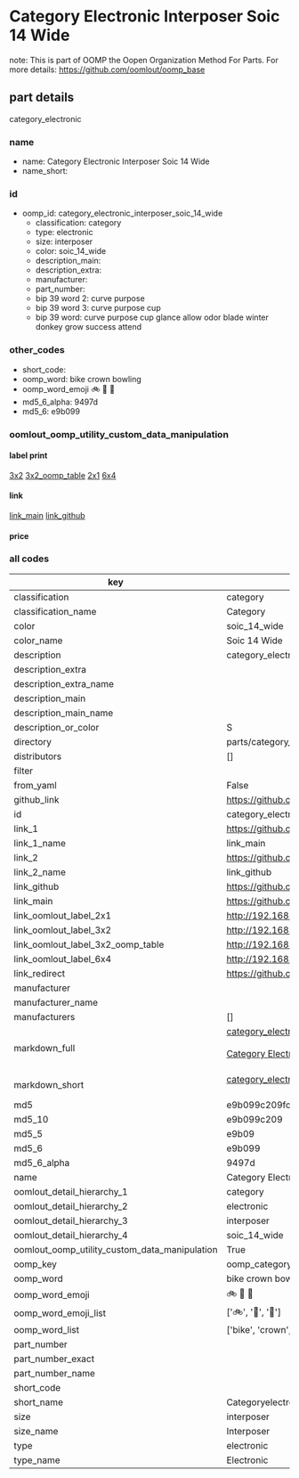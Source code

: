 # Category Electronic Interposer Soic 14 Wide  

note: This is part of OOMP the Oopen Organization Method For Parts. For more details: https://github.com/oomlout/oomp_base

##  part details
  



category_electronic



### name
* name: Category Electronic Interposer Soic 14 Wide
* name_short: 
### id
* oomp_id: category_electronic_interposer_soic_14_wide
  * classification: category
  * type: electronic
  * size: interposer
  * color: soic_14_wide
  * description_main: 
  * description_extra: 
  * manufacturer: 
  * part_number: 
  * bip 39 word 2: curve purpose
  * bip 39 word 3: curve purpose cup
  * bip 39 word: curve purpose cup glance allow odor blade winter donkey grow success attend

### other_codes
* short_code: 
* oomp_word: bike crown bowling
* oomp_word_emoji :bike: :crown: :bowling:
* md5_6_alpha: 9497d
* md5_6: e9b099






### oomlout_oomp_utility_custom_data_manipulation
#### label print
[3x2](http://192.168.1.245:1112/?label=oomp%209497d)
[3x2_oomp_table](http://192.168.1.108:1112/?label=oomp%209497d)
[2x1](http://192.168.1.242:1112/?label=oomp%209497d)
[6x4](http://192.168.1.55:1112/?label=oomp%209497d)    

#### link

[link_main](https://github.com/oomlout/oomlout_oomp_version_1_messy/tree/main/parts/category_electronic_interposer_soic_14_wide) [link_github](https://github.com/oomlout/oomlout_oomp_version_1_messy/tree/main/parts/category_electronic_interposer_soic_14_wide)                             

#### price







### all codes 
| key | value |  
| --- | --- |  
| classification | category |  
| classification_name | Category |  
| color | soic_14_wide |  
| color_name | Soic 14 Wide |  
| description | category_electronic |  
| description_extra |  |  
| description_extra_name |  |  
| description_main |  |  
| description_main_name |  |  
| description_or_color | S  |  
| directory | parts/category_electronic_interposer_soic_14_wide |  
| distributors | [] |  
| filter |  |  
| from_yaml | False |  
| github_link | https://github.com/oomlout/oomlout_oomp_part_src/tree/main/parts/category_electronic_interposer_soic_14_wide |  
| id | category_electronic_interposer_soic_14_wide |  
| link_1 | https://github.com/oomlout/oomlout_oomp_version_1_messy/tree/main/parts/category_electronic_interposer_soic_14_wide |  
| link_1_name | link_main |  
| link_2 | https://github.com/oomlout/oomlout_oomp_version_1_messy/tree/main/parts/category_electronic_interposer_soic_14_wide |  
| link_2_name | link_github |  
| link_github | https://github.com/oomlout/oomlout_oomp_version_1_messy/tree/main/parts/category_electronic_interposer_soic_14_wide |  
| link_main | https://github.com/oomlout/oomlout_oomp_version_1_messy/tree/main/parts/category_electronic_interposer_soic_14_wide |  
| link_oomlout_label_2x1 | http://192.168.1.242:1112/?label=oomp%209497d |  
| link_oomlout_label_3x2 | http://192.168.1.245:1112/?label=oomp%209497d |  
| link_oomlout_label_3x2_oomp_table | http://192.168.1.108:1112/?label=oomp%209497d |  
| link_oomlout_label_6x4 | http://192.168.1.55:1112/?label=oomp%209497d |  
| link_redirect | https://github.com/oomlout/oomlout_oomp_version_1_messy/tree/main/parts/category_electronic_interposer_soic_14_wide |  
| manufacturer |  |  
| manufacturer_name |  |  
| manufacturers | [] |  
| markdown_full | [category_electronic_interposer_soic_14_wide](none)<br>[](none)<br>[Category Electronic Interposer Soic 14 Wide](none)<br><br> |  
| markdown_short | [category_electronic_interposer_soic_14_wide](none)<br><br> |  
| md5 | e9b099c209fc02e26483562a6b6b99b2 |  
| md5_10 | e9b099c209 |  
| md5_5 | e9b09 |  
| md5_6 | e9b099 |  
| md5_6_alpha | 9497d |  
| name | Category Electronic Interposer Soic 14 Wide |  
| oomlout_detail_hierarchy_1 | category |  
| oomlout_detail_hierarchy_2 | electronic |  
| oomlout_detail_hierarchy_3 | interposer |  
| oomlout_detail_hierarchy_4 | soic_14_wide |  
| oomlout_oomp_utility_custom_data_manipulation | True |  
| oomp_key | oomp_category_electronic_interposer_soic_14_wide |  
| oomp_word | bike crown bowling |  
| oomp_word_emoji | :bike: :crown: :bowling: |  
| oomp_word_emoji_list | [':bike:', ':crown:', ':bowling:'] |  
| oomp_word_list | ['bike', 'crown', 'bowling'] |  
| part_number |  |  
| part_number_exact |  |  
| part_number_name |  |  
| short_code |  |  
| short_name | Categoryelectronic |  
| size | interposer |  
| size_name | Interposer |  
| type | electronic |  
| type_name | Electronic |  
